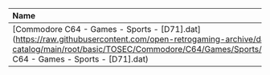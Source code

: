 |Name|Size|
|:---|---:|
|[Commodore C64 - Games - Sports - [D71].dat](https://raw.githubusercontent.com/open-retrogaming-archive/dat-catalog/main/root/basic/TOSEC/Commodore/C64/Games/Sports/[D71]/Commodore C64 - Games - Sports - [D71].dat)|2422|
